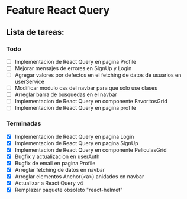 # Feature React Query

## Lista de tareas:

### Todo

- [ ] Implementacion de React Query en pagina Profile
- [ ] Mejorar mensajes de errores en SignUp y Login
- [ ] Agregar valores por defectos en el fetching de datos de usuarios en userService
- [ ] Modificar modulo css del navbar para que solo use clases
- [ ] Arreglar barra de busquedas en el navbar
- [ ] Implementacion de React Query en componente FavoritosGrid
- [ ] Implementacion de React Query en pagina profile

### Terminadas

- [x] Implementacion de React Query en pagina Login
- [x] Implementacion de React Query en pagina SignUp
- [x] Implementacion de React Query en componente PeliculasGrid
- [x] Bugfix y actualizacion en userAuth
- [x] Bugfix de email en pagina Profile
- [x] Arreglar fetching de datos en navbar
- [x] Arreglar elementos Anchor(\<a\>) anidados en navbar
- [x] Actualizar a React Query v4
- [x] Remplazar paquete obsoleto "react-helmet"

